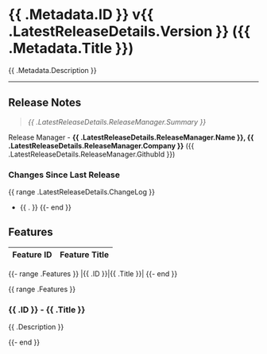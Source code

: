 # {{ .Metadata.ID }} v{{ .LatestReleaseDetails.Version }} ({{ .Metadata.Title }})

{{ .Metadata.Description }}

---

## Release Notes

> _{{ .LatestReleaseDetails.ReleaseManager.Summary }}_

Release Manager - **{{ .LatestReleaseDetails.ReleaseManager.Name }}, {{ .LatestReleaseDetails.ReleaseManager.Company }}** ({{ .LatestReleaseDetails.ReleaseManager.GithubId }})

### Changes Since Last Release

{{ range .LatestReleaseDetails.ChangeLog }}

- {{ . }}
  {{- end }}

## Features

|Feature ID|Feature Title|
|----|----|
{{- range .Features }}
|{{ .ID }}|{{ .Title }}|
{{- end }}

{{ range .Features }}

### {{ .ID }} - {{ .Title }}

{{ .Description }}

{{- end }}
